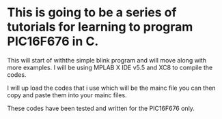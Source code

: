 # This is going to be a series of tutorials for learning to program PIC16F676 in C.

This will start of withthe simple blink program and will move along with more examples. I will be using MPLAB X IDE v5.5 and XC8 to compile the codes.

I will up load the codes that i use which will be the mainc file you can then copy and paste them into your mainc files.

These codes have been tested and written for the PIC16F676 only.


